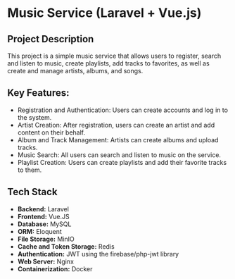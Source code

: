 # Music Service (Laravel + Vue.js)

## Project Description
This project is a simple music service that allows users to register, search and listen to music, create playlists, add tracks to favorites, as well as create and manage artists, albums, and songs.

## Key Features:
* Registration and Authentication: Users can create accounts and log in to the system.
* Artist Creation: After registration, users can create an artist and add content on their behalf.
* Album and Track Management: Artists can create albums and upload tracks.
* Music Search: All users can search and listen to music on the service.
* Playlist Creation: Users can create playlists and add their favorite tracks to them.


## Tech Stack
* **Backend:** Laravel
* **Frontend:** Vue.JS
* **Database:** MySQL
* **ORM:** Eloquent
* **File Storage:** MinIO
* **Cache and Token Storage:** Redis
* **Authentication:** JWT using the firebase/php-jwt library
* **Web Server:** Nginx
* **Containerization:** Docker
